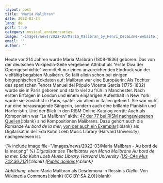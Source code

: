 ```yaml
---
layout: post
title: "Maria Malibran"
date: 2022-03-24
lang: de
post: true
category: musical_anniversaries
image: "/images/news/2022-03/Maria_Malibran_by_Henri_Decaisne-website.jpg"
email: ''
author: ''
---
```


Heute vor 214 Jahren wurde Maria Malibrán (1808-1836) geboren. Das von der deutschen Wikipedia-Seite vergebene Attribut als “erste Diva der Operngeschichte” vermittelt nur einen unzureichenden Eindruck von der vielfältig begabten Musikerin. So fällt allein schon bei einigen biographischen Eckdaten auf: Malibran war eine Europäerin: Als Tochter des spanischen Tenors Manuel del Pópulo Vicente García (1775-1832) wurde sie in Paris geboren und starb viel zu früh in Manchester. Nach ersten Erfolgen in London und einem einjährigen Aufenthalt in New York wurde sie zunächst in Paris, später vor allem in Italien gefeiert. Sie war nicht nur eine herausragende Sängerin, sondern auch eine brillante Pianistin und Harfenistin. Und der Blick in den RISM Online-Katalog verrät: Auch als Komponistin war “La Malibran” aktiv: [47 der 77 bei RISM nachgewiesenen Quellen](https://opac.rism.info/search?View=rism&q=pe14264){:blank} sind Kompositionen Malibrans. Dazu gehört auch die Romanze _Au bord de la mer_; [von der auch ein Exemplar](https://opac.rism.info/search?id=1001138601&View=rism){:blank} als Digitalisat in der Eda Kuhn Loeb Music Library (Harvard University) nachgewiesen ist.

{% include image file="/images/news/2022-03/Maria Malibran - Au bord de la mer.png" %}
_Digitalisat des Titelblattes von Maria Malibrans Au bord de la mer. Eda Kuhn Loeb Music Library, Harvard University [(US-CAe Mus 742.36.713)](http://nrs.harvard.edu/urn-3:fhcl.loeb:39108568){:blank} [(Public domain)](http://nrs.harvard.edu/urn-3:hul.ois:hlviewerterms){:blank}_

_Abbildung, oben:_ Maria Malibran als Desdemona in Rossinis _Otello_. Von [Wikimedia Commons](https://commons.wikimedia.org/wiki/File:Maria_Malibran_by_Henri_Decaisne.jpg){:blank} [(CC BY-SA 2.0)](https://creativecommons.org/licenses/by-sa/2.0/){:blank}
